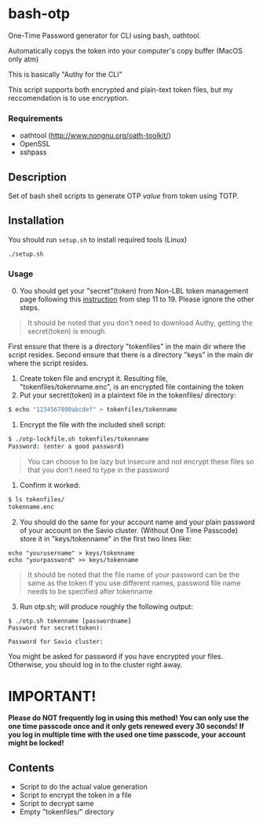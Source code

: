 # bash-otp
One-Time Password generator for CLI using bash, oathtool.

Automatically copys the token into your computer's copy buffer (MacOS only atm)

This is basically "Authy for the CLI"

This script supports both encrypted and plain-text token files, but my reccomendation is to use encryption.

### Requirements

* oathtool (http://www.nongnu.org/oath-toolkit/)
* OpenSSL
* sshpass

## Description

Set of bash shell scripts to generate OTP *value* from token using TOTP.

## Installation
You should run `setup.sh` to install required tools (Linux)
```
./setup.sh
```

### Usage

0. You should get your "secret"(token) from Non-LBL token management page following this [instruction](http://research-it.berkeley.edu/services/high-performance-computing/using-authy-desktop-computer-generate-one-time-passwords-savio) from step 11 to 19. Please ignore the other steps.
> It should be noted that you don't need to download Authy, getting the secret(token) is enough.

First ensure that there is a directory "tokenfiles" in the main dir where the script resides.
Second ensure that there is a directory "keys" in the main dir where the script resides.

1. Create token file and encrypt it. Resulting file, "tokenfiles/tokenname.enc", is an encrypted file containing the token
  1. Put your secret(token) in a plaintext file in the tokenfiles/ directory:
  ```bash
  $ echo "1234567890abcdef" > tokenfiles/tokenname
  ```
  
  1. Encrypt the file with the included shell script:
  ```bash
  $ ./otp-lockfile.sh tokenfiles/tokenname
  Password: (enter a good password)
  ```
  > You can choose to be lazy but insecure and not encrypt these files so that you don't need to type in the password 
  1. Confirm it worked:
  ```bash
  $ ls tokenfiles/
  tokenname.enc
  ```

  2. You should do the same for your account name and your plain password of your account on the Savio cluster. (Without One Time Passcode)
  store it in "keys/tokenname" in the first two lines like:
  ```
  echo "yourusername" > keys/tokenname
  echo "yourpassword" >> keys/tokenname
  ```
  > It should be noted that the file name of your password can be the same as the token
  If you use different names, password file name needs to be specified after tokenname

3. Run otp.sh; will produce roughly the following output:
  ```
$ ./otp.sh tokenname [passwordname]
Password for secret(token): 

Password for Savio cluster: 
  ```
  
  You might be asked for password if you have encrypted your files.  Otherwise, you should log in to the cluster right away.

# IMPORTANT!
  **Please do NOT frequently log in using this method! You can only use the one time passcode once and it only gets renewed every 30 seconds!**
  **If you log in multiple time with the used one time passcode, your account might be locked!**

## Contents

* Script to do the actual value generation
* Script to encrypt the token in a file
* Script to decrypt same
* Empty "tokenfiles/" directory

